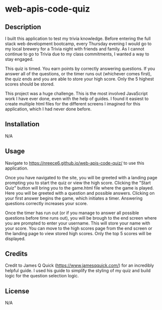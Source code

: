 # web-apis-code-quiz

## Description

I built this application to test my trivia knowledge. Before entering the full stack web development bootcamp, every Thursday evening I would go to my local brewery for a Trivia night with friends and family. As I cannot continue to go to Trivia due to my class commitments, I wanted a way to stay engaged.

This quiz is timed. You earn points by correctly answering questions. If you answer all of the questions, or the timer runs out (whichever comes first), the quiz ends and you are able to store your high score. Only the 5 highest scores should be stored.

This project was a huge challenge. This is the most involved JavaScript work I have ever done,  even with the help of guides. I found it easiest to create multiple html files for the different screens I imagined for this application, which I had never done before.



## Installation
N/A

## Usage

Navigate to https://nreece6.github.io/web-apis-code-quiz/ to use this application.

Once you have navigated to the site, you will be greeted with a landing page prompting you to start the quiz or view the high score. Clicking the "Start Quiz" button will bring you to the game.html file where the game is played. Here you will be greeted with a question and possible answers. Clicking on your first answer begins the game, which initiates a timer. Answering questions correctly increases your score. 

Once the timer has run out (or if you manage to answer all possible questions before time runs out), you will be brough to the end screen where you are prompted to enter your username. This will store your name with your score. You can move to the high scores page from the end screen or the landing page to view stored high scores. Only the top 5 scores will be displayed.


## Credits

Credit to James Q Quick (https://www.jamesqquick.com/) for an incredibly helpful guide. I used his guide to simplify the styling of my quiz and build logic for the question selection logic.

## License

N/A